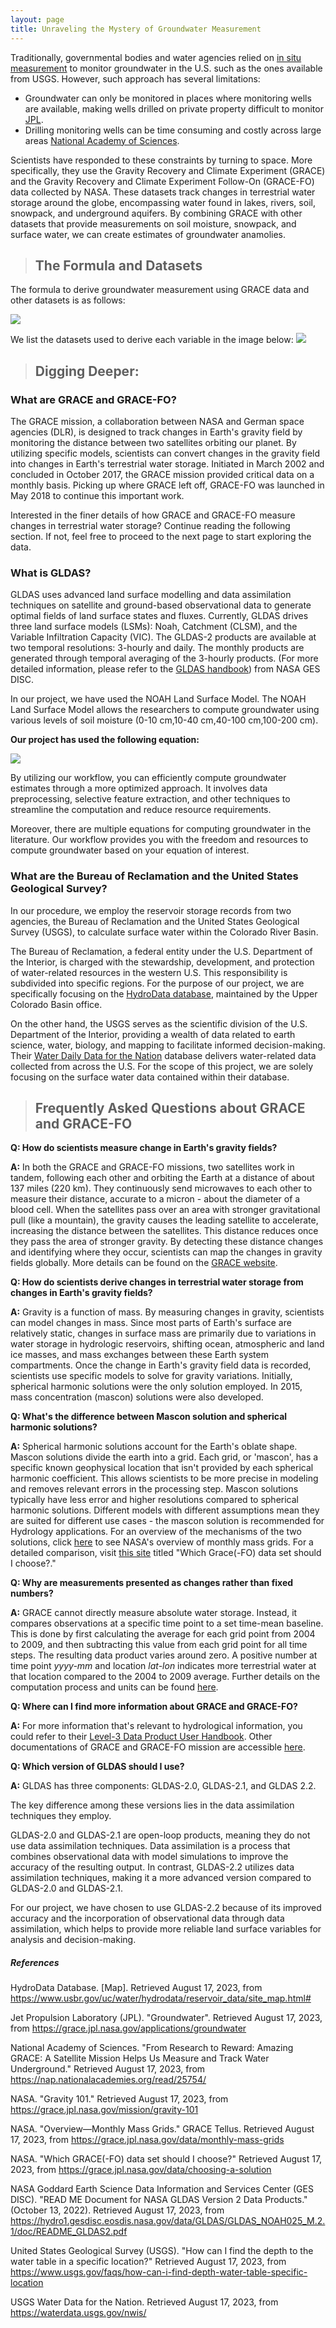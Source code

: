 ```yaml
---
layout: page
title: Unraveling the Mystery of Groundwater Measurement
---
```


Traditionally, governmental bodies and water agencies relied on [in situ measurement](https://www.usgs.gov/faqs/how-can-i-find-depth-water-table-specific-location#:~:text=The%20most%20reliable%20method%20of,placing%20electric%20or%20acoustic%20probes.)  to monitor groundwater in the U.S. such as the ones available from USGS. However, such approach has several limitations:
- Groundwater can only be monitored in places where monitoring wells are available, making wells drilled on private property difficult to monitor [JPL](https://grace.jpl.nasa.gov/applications/groundwater/).
- Drilling monitoring wells can be time consuming and costly across large areas [National Academy of Sciences](https://nap.nationalacademies.org/read/25754/).

Scientists have responded to these constraints by turning to space. More specifically, they use the Gravity Recovery and Climate Experiment (GRACE) and the Gravity Recovery and Climate Experiment Follow-On (GRACE-FO) data collected by NASA. These datasets track changes in terrestrial water storage around the globe, encompassing water found in lakes, rivers, soil, snowpack, and underground aquifers. By combining GRACE with other datasets that provide measurements on soil moisture, snowpack, and surface water, we can create estimates of groundwater anamolies. 

> ## The Formula and Datasets

The formula to derive groundwater measurement using GRACE data and other datasets is as follows:

<img src="{{site.url }}{{site.baseurl }}/assets/img/gweq.png" />

We list the datasets used to derive each variable in the image below:
<img src="{{site.url }}{{site.baseurl }}/assets/img/Formula.png">

> ## Digging Deeper: 

### What are GRACE and GRACE-FO?

The GRACE mission, a collaboration between NASA and German space agencies (DLR), is designed to track changes in Earth's gravity field by monitoring the distance between two satellites orbiting our planet. By utilizing specific models, scientists can convert changes in the gravity field into changes in Earth's terrestrial water storage. Initiated in March 2002 and concluded in October 2017, the GRACE mission provided critical data on a monthly basis. Picking up where GRACE left off, GRACE-FO was launched in May 2018 to continue this important work.

Interested in the finer details of how GRACE and GRACE-FO measure changes in terrestrial water storage? Continue reading the following section. If not, feel free to proceed to the next page to start exploring the data.

### What is GLDAS?

GLDAS uses advanced land surface modelling and data assimilation techniques on satellite and ground-based observational data to generate optimal fields of land surface states and fluxes. Currently, GLDAS drives three land surface models (LSMs): Noah, Catchment (CLSM), and the Variable Infiltration Capacity (VIC). The GLDAS-2 products are available at two temporal resolutions: 3-hourly and daily. The monthly products are generated through temporal averaging of the 3-hourly products. (For more detailed information, please refer to the [GLDAS handbook](https://hydro1.gesdisc.eosdis.nasa.gov/data/GLDAS/GLDAS_NOAH025_M.2.1/doc/README_GLDAS2.pdf)) from NASA GES DISC.

In our project, we have used the NOAH Land Surface Model. The NOAH Land Surface Model allows the researchers to compute groundwater using various levels of soil moisture (0-10 cm,10-40 cm,40-100 cm,100-200 cm). 

**Our project has used the following equation:**

<img src="{{site.url }}{{site.baseurl }}/assets/img/gweq.png" />


By utilizing our workflow, you can efficiently compute groundwater estimates through a more optimized approach. It involves data preprocessing, selective feature extraction, and other techniques to streamline the computation and reduce resource requirements.

Moreover, there are multiple equations for computing groundwater in the literature. Our workflow provides you with the freedom and resources to compute groundwater based on your equation of interest.


### What are the Bureau of Reclamation and the United States Geological Survey?

In our procedure, we employ the reservoir storage records from two agencies, the Bureau of Reclamation and the United States Geological Survey (USGS), to calculate surface water within the Colorado River Basin.

The Bureau of Reclamation, a federal entity under the U.S. Department of the Interior, is charged with the stewardship, development, and protection of water-related resources in the western U.S. This responsibility is subdivided into specific regions. For the purpose of our project, we are specifically focusing on the [HydroData database](https://www.usbr.gov/uc/water/hydrodata/reservoir_data/site_map.html#), maintained by the Upper Colorado Basin office.

On the other hand, the USGS serves as the scientific division of the U.S. Department of the Interior, providing a wealth of data related to earth science, water, biology, and mapping to facilitate informed decision-making. Their [Water Daily Data for the Nation](https://waterdata.usgs.gov/nwis/) database delivers water-related data collected from across the U.S. For the scope of this project, we are solely focusing on the surface water data contained within their database.


> ## Frequently Asked Questions about GRACE and GRACE-FO

**Q: How do scientists measure change in Earth's gravity fields?**

**A:** In both the GRACE and GRACE-FO missions, two satellites work in tandem, following each other and orbiting the Earth at a distance of about 137 miles (220 km). They continuously send microwaves to each other to measure their distance, accurate to a micron - about the diameter of a blood cell. When the satellites pass over an area with stronger gravitational pull (like a mountain), the gravity causes the leading satellite to accelerate, increasing the distance between the satellites. This distance reduces once they pass the area of stronger gravity. By detecting these distance changes and identifying where they occur, scientists can map the changes in gravity fields globally. More details can be found on the [GRACE website](https://grace.jpl.nasa.gov/mission/gravity-101/).

**Q: How do scientists derive changes in terrestrial water storage from changes in Earth's gravity fields?**

**A:** Gravity is a function of mass. By measuring changes in gravity, scientists can model changes in mass. Since most parts of Earth's surface are relatively static, changes in surface mass are primarily due to variations in water storage in hydrologic reservoirs, shifting ocean, atmospheric and land ice masses, and mass exchanges between these Earth system compartments. Once the change in Earth's gravity field data is recorded, scientists use specific models to solve for gravity variations. Initially, spherical harmonic solutions were the only solution employed. In 2015, mass concentration (mascon) solutions were also developed.

**Q: What's the difference between Mascon solution and spherical harmonic solutions?** 

**A:** Spherical harmonic solutions account for the Earth's oblate shape. Mascon solutions divide the earth into a grid. Each grid, or 'mascon', has a specific known geophysical location that isn't provided by each spherical harmonic coefficient. This allows scientists to be more precise in modeling and removes relevant errors in the processing step. Mascon solutions typically have less error and higher resolutions compared to spherical harmonic solutions. Different models with different assumptions mean they are suited for different use cases - the mascon solution is recommended for Hydrology applications. For an overview of the mechanisms of the two solutions, click [here](https://grace.jpl.nasa.gov/data/monthly-mass-grids/) to see NASA's overview of monthly mass grids. For a detailed comparison, visit [this site](https://grace.jpl.nasa.gov/data/choosing-a-solution/) titled "Which Grace(-FO) data set should I choose?."

**Q:  Why are measurements presented as changes rather than fixed numbers?**

**A:** GRACE cannot directly measure absolute water storage. Instead, it compares observations at a specific time point to a set time-mean baseline. This is done by first calculating the average for each grid point from 2004 to 2009, and then subtracting this value from each grid point for all time steps. The resulting data product varies around zero. A positive number at time point _yyyy-mm_ and location _lat-lon_ indicates more terrestrial water at that location compared to the 2004 to 2009 average. Further details on the computation process and units can be found [here](https://grace.jpl.nasa.gov/about/faq/).

**Q: Where can I find more information about GRACE and GRACE-FO?**

**A:** For more information that's relevant to hydrological information, you could refer to their [Level-3 Data Product User Handbook](https://deotb6e7tfubr.cloudfront.net/s3-edaf5da92e0ce48fb61175c28b67e95d/podaac-ops-cumulus-docs.s3.us-west-2.amazonaws.com/gracefo/open/docs/GRACE-FO_L3_Handbook_JPL.pdf?A-userid=None&Expires=1692404105&Signature=F3gxLEjx467tQa~s5DlyTzJ~8r7ukp5F9cJxKCIBPI2zT0xJxSIqtVp~ljQ0y68us50rqMVAbdA8TVEegWgaWUJw356HFw1ibgAuCkeutxmhuMdqwxFDWnm2h9bijlb97xGeCZko~woWafiQiUsM8mkMnM94BNCPzVaj-mEMMeLOQjObF6JGm583KkisEou~R4mln4RbdhpoMvZc9v8qnbhIBvHYXQ-~gDZjjgy7LGgovNdUEFja-~EhQdg0ZX5eEAKV6NFqBbAwfzbQoONOJP1kvhpzFCOw~iQ7pJik6vG07JnO34UgmzytZzda4VmpEYWrf~DUBFkPigEtzPhn9g__&Key-Pair-Id=K2T4XLW1Q8DT9E). Other documentations of GRACE and GRACE-FO mission are accessible [here](https://podaac.jpl.nasa.gov/gravity/gracefo-documentation).

**Q: Which version of GLDAS should I use?**

**A:** GLDAS has three components: GLDAS-2.0, GLDAS-2.1, and GLDAS 2.2.

The key difference among these versions lies in the data assimilation techniques they employ.

GLDAS-2.0 and GLDAS-2.1 are open-loop products, meaning they do not use data assimilation techniques. Data assimilation is a process that combines observational data with model simulations to improve the accuracy of the resulting output. In contrast, GLDAS-2.2 utilizes data assimilation techniques, making it a more advanced version compared to GLDAS-2.0 and GLDAS-2.1.

For our project, we have chosen to use GLDAS-2.2 because of its improved accuracy and the incorporation of observational data through data assimilation, which helps to provide more reliable land surface variables for analysis and decision-making.

##### References 

HydroData Database. [Map]. Retrieved August 17, 2023, from https://www.usbr.gov/uc/water/hydrodata/reservoir_data/site_map.html#

Jet Propulsion Laboratory (JPL). "Groundwater". Retrieved August 17, 2023, from https://grace.jpl.nasa.gov/applications/groundwater

National Academy of Sciences. "From Research to Reward: Amazing GRACE: A Satellite Mission Helps Us Measure and Track Water Underground." Retrieved August 17, 2023, from https://nap.nationalacademies.org/read/25754/

NASA. "Gravity 101." Retrieved August 17, 2023, from https://grace.jpl.nasa.gov/mission/gravity-101

NASA. "Overview—Monthly Mass Grids." GRACE Tellus. Retrieved August 17, 2023, from https://grace.jpl.nasa.gov/data/monthly-mass-grids

NASA. "Which GRACE(-FO) data set should I choose?" Retrieved August 17, 2023, from https://grace.jpl.nasa.gov/data/choosing-a-solution

NASA Goddard Earth Science Data Information and Services Center (GES DISC). "READ ME Document for NASA GLDAS Version 2 Data Products." (October 13, 2022). Retrieved August 17, 2023, from https://hydro1.gesdisc.eosdis.nasa.gov/data/GLDAS/GLDAS_NOAH025_M.2.1/doc/README_GLDAS2.pdf 

United States Geological Survey (USGS). "How can I find the depth to the water table in a specific location?" Retrieved August 17, 2023, from https://www.usgs.gov/faqs/how-can-i-find-depth-water-table-specific-location

USGS Water Data for the Nation. Retrieved August 17, 2023, from https://waterdata.usgs.gov/nwis/
